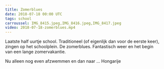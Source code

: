 ```yaml
---
title: Zomerblues
date: 2018-07-18 00:00 UTC
tags: school
carroussel: IMG_8415.jpeg,IMG_8416.jpeg,IMG_8417.jpeg
video: 2018-07-18-zomerblues.mp4
---
```

Laatste half uurtje school. Traditioneel (of eigenlijk dan voor de eerste keer), zingen op het schoolplein. De zomerblues. Fantastisch weer en het begin van een lange zomervakantie. 

Nu alleen nog even afzwemmen en dan naar ... Hongarije
